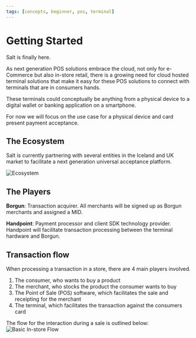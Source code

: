 ```yaml
---
tags: [concepts, beginner, pos, terminal]
---
```


# Getting Started

Salt is finally here. 

As next generation POS solutions embrace the cloud, not only for e-Commerce but also in-store retail, there is a growing need for cloud hosted terminal solutions that make it easy for these POS solutions to connect with terminals that are in consumers hands. 

These terminals could conceptually be anything from a physical device to a digital wallet or banking application on a smartphone.

For now we will focus on the use case for a physical device and card present payment acceptance.

## The Ecosystem

Salt is currently partnering with several entities in the Iceland and UK market to facilitate a next generation universal acceptance platform. 

![Ecosystem](https://s3.us-west-2.amazonaws.com/secure.notion-static.com/8b06f656-79c9-4f47-b69e-1ba1b0f04d7b/High_Level_Process_-_Page_1_%281%29.png?X-Amz-Algorithm=AWS4-HMAC-SHA256&X-Amz-Credential=AKIAT73L2G45O3KS52Y5%2F20200514%2Fus-west-2%2Fs3%2Faws4_request&X-Amz-Date=20200514T095718Z&X-Amz-Expires=86400&X-Amz-Signature=e24a94b0d18c5753a5d07126f59c791d8c107692686de2550c3a22cb18891e46&X-Amz-SignedHeaders=host&response-content-disposition=filename%20%3D%22High_Level_Process_-_Page_1_%281%29.png%22 "Ecosystem")

## The Players

**Borgun**: Transaction acquirer. All merchants will be signed up as Borgun merchants and assigned a MID. 

**Handpoint**: Payment processor and client SDK technology provider. Handpoint will facilitate transaction processing between the terminal hardware and Borgun. 


## Transaction flow
When processing a transaction in a store, there are 4 main players involved.
1. The consumer, who wants to buy a product
2. The merchant, who stocks the product the consumer wants to buy
3. The Point of Sale (POS) software, which facilitates the sale and receipting for the merchant
4. The terminal, which facilitates the transaction against the consumers card 

The flow for the interaction during a sale is outlined below:
![Basic In-store Flow](https://s3-eu-west-1.amazonaws.com/images.docs.saltpay.co/basic-instore-flow.png "Basic In-store Flow")
